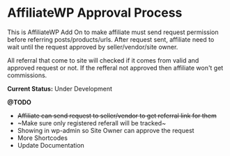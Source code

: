 # AffiliateWP Approval Process

This is AffiliateWP Add On to make affiliate must send request permission before referring posts/products/urls. After request sent, affiliate need to wait until the request approved by seller/vendor/site owner.

All referral that come to site will checked if it comes from valid and approved request or not. If the refferal not approved then affiliate won't get commissions.



**Current Status:** Under Development

**@TODO**

* ~~Affiliate can send request to seller/vendor to get referral link for them~~
* ~Make sure only registered referall will be tracked~
* Showing in wp-admin so Site Owner can approve the request
* More Shortcodes
* Update Documentation